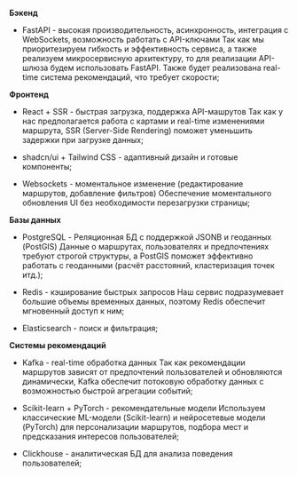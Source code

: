 **Бэкенд**
- FastAPI - высокая производительность, асинхронность, интеграция с WebSockets, возможность работать с API-ключами
Так как мы приоритезируем гибкость и эффективность сервиса, а также реализуем микросервисную архитектуру, то для реализации API-шлюза будем использовать FastAPI. Также будет реализована real-time система рекомендаций, что требует скорости;


**Фронтенд**
- React + SSR - быстрая загрузка, поддержка API-машрутов
Так как у нас предполагается работа с картами и real-time изменениями маршрута, SSR (Server-Side Rendering) поможет уменьшить задержки при загрузке данных;

- shadcn/ui + Tailwind CSS - адаптивный дизайн и готовые компоненты;

- Websockets - моментальное изменение (редактирование маршрутов, добавление фильтров)
Обеспечение моментального обновления UI без необходимости перезагрузки страницы;


**Базы данных**
- PostgreSQL - Реляционная БД с поддержкой JSONB и геоданных (PostGIS)
Данные о маршрутах, пользователях и предпочтениях требуют строгой структуры, а PostGIS поможет эффективно работать с геоданными (расчёт расстояний, кластеризация точек итд.);

- Redis - кэширование быстрых запросов
Наш сервис подразумевает большие объемы временных данных, поэтому Redis обеспечит мгновенный доступ к ним;

- Elasticsearch - поиск и фильтрация;


**Системы рекомендаций**
- Kafka - real-time обработка данных
Так как рекомендации маршрутов зависят от предпочтений пользователей и обновляются динамически, Kafka обеспечит потоковую обработку данных с возможностью быстрой агрегации событий;

- Scikit-learn + PyTorch - рекомендательные модели
Используем классические ML-модели (Scikit-learn) и нейросетевые модели (PyTorch) для персонализации маршрутов, подбора мест и предсказания интересов пользователей;

- Clickhouse - аналитическая БД для анализа поведения пользователей;
